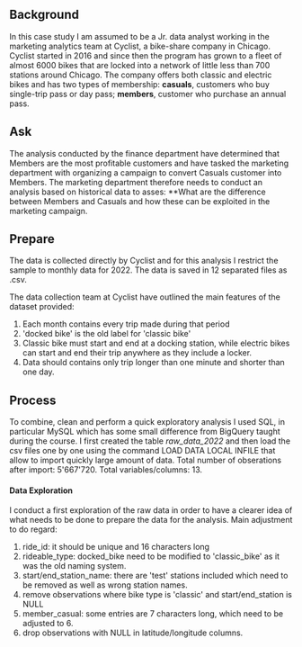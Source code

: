 
## Background
In this case study I am assumed to be a Jr. data analyst working in the marketing analytics team at Cyclist, a bike-share company in Chicago. Cyclist started in 2016 and since then the program has grown to a fleet of almost 6000 bikes that are locked into a network of little less than 700 stations around Chicago. The company offers both classic and electric bikes and has two types of membership: **casuals**, customers who buy single-trip pass or day pass; **members**, customer who purchase an annual pass. 

## Ask 
The analysis conducted by the finance department have determined that Members are the most profitable customers and have tasked the marketing department with organizing a campaign to convert Casuals customer into Members. The marketing department therefore needs to conduct an analysis based on historical data to asses: **What are the difference between Members and Casuals and how these can be exploited in the marketing campaign.

## Prepare
The data is collected directly by Cyclist and for this analysis I restrict the sample to monthly data for 2022. The data is saved in 12 separated files as .csv. 

The data collection team at Cyclist have outlined the main features of the dataset provided:
  1. Each month contains every trip made during that period
  2. 'docked bike' is the old label for 'classic bike'
  3. Classic bike must start and end at a docking station, while electric bikes can start and end their trip anywhere as they include a locker. 
  4. Data should contains only trip longer than one minute and shorter than one day. 

## Process
To combine, clean and perform a quick exploratory analysis I used SQL, in particular MySQL which has some small difference from BigQuery taught during the course. I first created the table *raw_data_2022* and then load the csv files one by one using the command LOAD DATA LOCAL INFILE that allow to import quickly large amount of data. Total number of obserations after import: 5'667'720. Total variables/columns: 13. 

#### Data Exploration 
I conduct a first exploration of the raw data in order to have a clearer idea of what needs to be done to prepare the data for the analysis. Main adjustment to do regard: 
  1. ride_id: it should be unique and 16 characters long 
  2. rideable_type: docked_bike need to be modified to 'classic_bike' as it was the old naming system. 
  3. start/end_station_name: there are 'test' stations included which need to be removed as well as wrong station names. 
  4. remove observations where bike type is 'classic' and start/end_station is NULL 
  5. member_casual: some entries are 7 characters long, which need to be adjusted to 6. 
  6. drop observations with NULL in latitude/longitude columns. 


